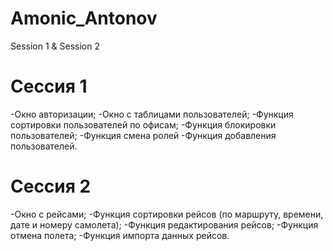# Amonic_Antonov
Session 1 &amp; Session 2


# Сессия 1
-Окно авторизации;
-Окно с таблицами пользователей;
-Функция сортировки пользователей по офисам;
-Функция блокировки пользователей;
-Функция смена ролей
-Функция добавления пользователей.

# Сессия 2
-Окно с рейсами;
-Функция сортировки рейсов (по маршруту, времени, дате и номеру самолета);
-Функция редактирования рейсов;
-Функция отмена полета;
-Функция импорта данных рейсов.
